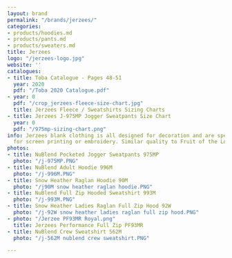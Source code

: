 ```yaml
---
layout: brand
permalink: "/brands/jerzees/"
categories:
- products/hoodies.md
- products/pants.md
- products/sweaters.md
title: Jerzees
logo: "/jerzees-logo.jpg"
website: ''
catalogues:
- title: Toba Catalogue - Pages 48-51
  year: 2020
  pdf: "/Toba 2020 Catalogue.pdf"
- year: 0
  pdf: "/crop_jerzees-fleece-size-chart.jpg"
  title: Jerzees Fleece / Sweatshirts Sizing Charts
- title: Jerzees J-975MP Jogger Sweatpants Size Chart
  year: 0
  pdf: "/975mp-sizing-chart.png"
info: Jerzees blank clothing is all designed for decoration and are specifically suited
  for screen printing or embroidery. Similar quality to Fruit of the Loom or Gildan.
photos:
- title: NuBlend Pocketed Jogger Sweatpants 975MP
  photo: "/j-975MP.PNG"
- title: NuBlend Adult Hoodie 996M
  photo: "/j-996M.PNG"
- title: Snow Heather Raglan Hoodie 90M
  photo: "/j90M snow heather raglan hoodie.PNG"
- title: NuBlend Full Zip Hooded Sweatshirt 993M
  photo: "/j-993M.PNG"
- title: Snow Heather Ladies Raglan Full Zip Hood 92W
  photo: "/j-92W snow heather ladies raglan full zip hood.PNG"
- photo: "/Jerzee PF93MR Royal.png"
  title: Jerzees Performance Full Zip PF93MR
- title: NuBlend Crew Sweatshirt 562M
  photo: "/j-562M nublend crew sweatshirt.PNG"

---
```

